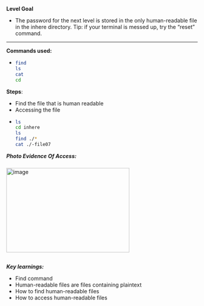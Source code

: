**Level Goal**
- The password for the next level is stored in the only human-readable file in the inhere directory. Tip: if your terminal is messed up, try the “reset” command.

---

**Commands used:** 
- ```bash
  find
  ls
  cat
  cd
  
**Steps**:
- Find the file that is human readable
- Accessing the file
- ```bash
  ls
  cd inhere
  ls
  find ./*
  cat ./-file07
  

***Photo Evidence Of Access:***
###
<img width="324" height="223" alt="image" src="https://github.com/user-attachments/assets/beb6395f-3b0a-4577-ab8e-b0b62e972049" />

##
###
***Key learnings:***
- Find command
- Human-readable files are files containing plaintext
- How to find human-readable files
- How to access human-readable files 
